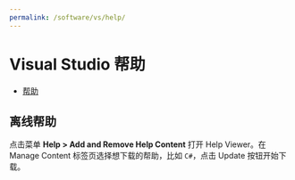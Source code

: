 ```yaml
---
permalink: /software/vs/help/
---
```


# Visual Studio 帮助

- [帮助](https://msdn.microsoft.com/en-us/library/dd831853.aspx)

## 离线帮助

点击菜单 **Help > Add and Remove Help Content** 打开 Help Viewer。在 Manage Content 标签页选择想下载的帮助，比如 `C#`，点击 Update 按钮开始下载。
